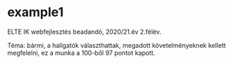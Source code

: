 # example1
ELTE IK webfejlesztés beadandó, 2020/21.év 2.félév.

Téma: bármi, a hallgatók választhattak, megadott követelményeknek kellett megfelelni, ez a munka a 100-ből 97 pontot kapott.
